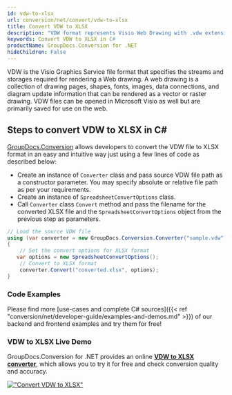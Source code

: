 ```yaml
---
id: vdw-to-xlsx
url: conversion/net/convert/vdw-to-xlsx
title: Convert VDW to XLSX
description: "VDW format represents Visio Web Drawing with .vdw extension. Learn how to convert VDW to XLSX file programmatically in C# language using GroupDocs.Conversion for .NET library."
keywords: Convert VDW to XLSX in C#
productName: GroupDocs.Conversion for .NET
hideChildren: False
---
```


VDW is the Visio Graphics Service file format that specifies the streams and storages required for rendering a Web drawing. A web drawing is a collection of drawing pages, shapes, fonts, images, data connections, and diagram update information that can be rendered as a vector or raster drawing. VDW files can be opened in Microsoft Visio as well but are primarily saved for use on the web.

## Steps to convert VDW to XLSX in C#

[GroupDocs.Conversion](https://products.groupdocs.com/conversion/net) allows developers to convert the VDW file to XLSX format in an easy and intuitive way just using a few lines of code as described below:

* Create an instance of `Converter` class and pass source VDW file path as a constructor parameter. You may specify absolute or relative file path as per your requirements. 
* Create an instance of `SpreadsheetConvertOptions` class.
* Call `Converter` class `Convert` method and pass the filename for the converted XLSX file and the `SpreadsheetConvertOptions` object from the previous step as parameters.

```csharp
// Load the source VDW file
using (var converter = new GroupDocs.Conversion.Converter("sample.vdw"))
{
    // Set the convert options for XLSX format
   var options = new SpreadsheetConvertOptions();
    // Convert to XLSX format
    converter.Convert("converted.xlsx", options);
}
```

### Code Examples

Please find more [use-cases and complete C# sources]({{< ref "conversion/net/developer-guide/examples-and-demos.md" >}}) of our backend and frontend examples and try them for free!

### VDW to XLSX Live Demo

GroupDocs.Conversion for .NET provides an online [**VDW to XLSX converter**](https://products.groupdocs.app/conversion/vdw-to-xlsx), which allows you to try it for free and check conversion quality and accuracy.

[!["Convert VDW to XLSX"](conversion/net/images/convert-to-xlsx/convert-vdw-to-xlsx.png)](https://products.groupdocs.app/conversion/vdw-to-xlsx)